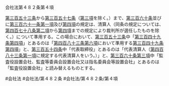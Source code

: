 会社法第４８２条第４項

[第三百五十三条](会社法＿＿＿＿第３５３条)から[第三百五十七条](会社法＿＿＿＿第３５７条)（[第三項](会社法＿＿＿＿第４８２条第３項)を除く。）まで、[第三百六十条](会社法＿＿＿＿第３６０条)並びに[第三百六十一条第一項](会社法＿＿＿＿第３６１条第１項)及び[第四項](会社法＿＿＿＿第４８２条第４項)の規定は、清算人（同条の規定については、[第四百七十八条第二項](会社法＿＿＿＿第４７８条第２項)から[第四項](会社法＿＿＿＿第４８２条第４項)までの規定により裁判所が選任したものを除く。）について準用する。この場合において、[第三百五十三条](会社法＿＿＿＿第３５３条)中「[第三百四十九条第四項](会社法＿＿＿＿第３４９条第４項)」とあるのは「[第四百八十三条第六項](会社法＿＿＿＿第４８３条第６項)において準用する[第三百四十九条第四項](会社法＿＿＿＿第３４９条第４項)」と、[第三百五十四条](会社法＿＿＿＿第３５４条)中「代表取締役」とあるのは「代表清算人（[第四百八十三条第一項](会社法＿＿＿＿第４８３条第１項)に規定する代表清算人をいう。）」と、[第三百六十条第三項](会社法＿＿＿＿第３６０条第３項)中「監査役設置会社、監査等委員会設置会社又は指名委員会等設置会社」とあるのは「監査役設置会社」と読み替えるものとする。

#会社法
#会社法/第４８２条
#会社法/第４８２条/第４項
